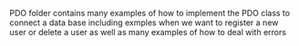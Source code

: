 
PDO folder contains many examples of how to implement the PDO class to connect a data base including exmples when we want to register a new user or delete a user as well as many examples of how to deal with errors
